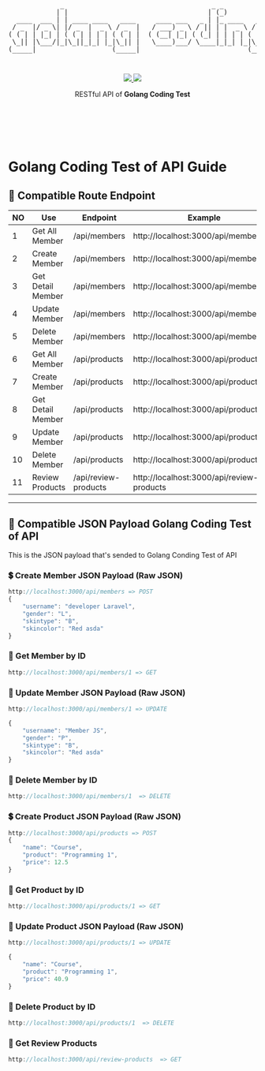 <pre style="font-size: 1.4vw;">
<p align="center">
             _                                     _ _                                    
            | |                                   | (_)               _              _    
  ____  ___ | | ____ ____   ____     ____ ___   _ | |_ ____   ____   | |_  ____  ___| |_  
 / _  |/ _ \| |/ _  |  _ \ / _  |   / ___) _ \ / || | |  _ \ / _  |  |  _)/ _  )/___)  _) 
( ( | | |_| | ( ( | | | | ( ( | |  ( (__| |_| ( (_| | | | | ( ( | |  | |_( (/ /|___ | |__ 
 \_|| |\___/|_|\_||_|_| |_|\_|| |   \____)___/ \____|_|_| |_|\_|| |   \___)____|___/ \___)
(_____|                   (_____|                           (_____|                       
</p>
</pre>
<p align="center">
<a href="https://golang.org/">
    <img src="https://img.shields.io/badge/Made%20with-Go-1f425f.svg">
</a>
<a href="/LICENSE">
    <img src="https://img.shields.io/badge/License-MIT-green.svg">
</a>
</p>
<p align="center">
RESTful API of <b>Golang Coding Test</b>
</p>
<br>
<br>
<br>
<br>






# Golang Coding Test of API Guide

## 🔀 Compatible Route Endpoint
| NO  | Use                        | Endpoint                | Example                                     | Action
|-----|----------------------------|-------------------------|---------------------------------------------|------------
| 1   | Get All Member             | /api/members            | http://localhost:3000/api/members           | GET
| 2   | Create Member              | /api/members            | http://localhost:3000/api/members           | POST
| 3   | Get Detail Member          | /api/members            | http://localhost:3000/api/members/:id       | Get
| 4   | Update Member              | /api/members            | http://localhost:3000/api/members/:id       | PUT
| 5   | Delete Member              | /api/members            | http://localhost:3000/api/members/:id       | DELETE
| 6   | Get All Member             | /api/products           | http://localhost:3000/api/products          | GET
| 7   | Create Member              | /api/products           | http://localhost:3000/api/products          | POST
| 8   | Get Detail Member          | /api/products           | http://localhost:3000/api/products/:id      | Get
| 9   | Update Member              | /api/products           | http://localhost:3000/api/products/:id      | PUT
| 10  | Delete Member              | /api/products           | http://localhost:3000/api/products/:id      | DELETE
| 11  | Review Products            | /api/review-products    | http://localhost:3000/api/review-products   | GET

---

## 📖 Compatible JSON Payload Golang Coding Test of API
This is the JSON payload that's sended to Golang Conding Test of API

### 💲 Create Member JSON Payload (Raw JSON)
```js
http://localhost:3000/api/members => POST
{
    "username": "developer Laravel",
    "gender": "L",
    "skintype": "B",
    "skincolor": "Red asda"
}
```

### 💸 Get Member by ID
```js
http://localhost:3000/api/members/1 => GET
```
### 💸 Update Member JSON Payload (Raw JSON)

```js
http://localhost:3000/api/members/1 => UPDATE

{
    "username": "Member JS",
    "gender": "P",
    "skintype": "B",
    "skincolor": "Red asda"
}
```

### 💸 Delete Member by ID
```js
http://localhost:3000/api/members/1  => DELETE 
```

### 💲 Create Product JSON Payload (Raw JSON)
```js
http://localhost:3000/api/products => POST
{
    "name": "Course",
    "product": "Programming 1",
    "price": 12.5
}
```

### 💸 Get Product by ID
```js
http://localhost:3000/api/products/1 => GET
```
### 💸 Update Product JSON Payload (Raw JSON)

```js
http://localhost:3000/api/products/1 => UPDATE

{
    "name": "Course",
    "product": "Programming 1",
    "price": 40.9
}
```

### 💸 Delete Product by ID
```js
http://localhost:3000/api/products/1  => DELETE 
```

### 💸 Get Review Products
```js
http://localhost:3000/api/review-products  => GET 
```